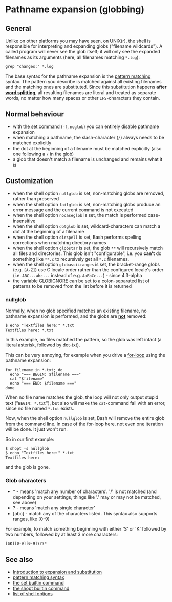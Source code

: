 # Pathname expansion (globbing)

## General

Unlike on other platforms you may have seen, on UNIX(r), the shell is
responsible for interpreting and expanding globs ("filename wildcards").
A called program will never see the glob itself; it will only see the
expanded filenames as its arguments (here, all filenames matching
`*.log`):

    grep "changes:" *.log

The base syntax for the pathname expansion is the [pattern
matching](/syntax/pattern.md) syntax. The pattern you describe is matched
against all existing filenames and the matching ones are substituted.
Since this substitution happens **after [word
splitting](/syntax/expansion/wordsplit.md)**, all resulting filenames are
literal and treated as separate words, no matter how many spaces or
other `IFS`-characters they contain.

## Normal behaviour

- with [the set command](/commands/builtin/set.md) (`-f`, `noglob`) you can
  entirely disable pathname expansion
- when matching a pathname, the slash-character (`/`) always needs to be
  matched explicitly
- the dot at the beginning of a filename must be matched explicitly
  (also one following a `/` in the glob)
- a glob that doesn't match a filename is unchanged and remains what it
  is

## Customization

- when the shell option `nullglob` is set, non-matching globs are
  removed, rather than preserved
- when the shell option `failglob` is set, non-matching globs produce an
  error message and the current command is not executed
- when the shell option `nocaseglob` is set, the match is performed
  case-insensitive
- when the shell option `dotglob` is set, wildcard-characters can match
  a dot at the beginning of a filename
- when the shell option `dirspell` is set, Bash performs spelling
  corrections when matching directory names
- when the shell option `globstar` is set, the glob `**` will
  recursively match all files and directories. This glob isn't
  "configurable", i.e. you **can't** do something like `**.c` to
  recursively get all `*.c` filenames.
- when the shell option `globasciiranges` is set, the bracket-range
  globs (e.g. `[A-Z]`) use C locale order rather than the configured
  locale's order (i.e. `ABC...abc...` instead of e.g. `AaBbCc...`) -
  since 4.3-alpha
- the variable [GLOBIGNORE](/syntax/shellvars.md#GLOBIGNORE) can be set to
  a colon-separated list of patterns to be removed from the list before
  it is returned

### nullglob

Normally, when no glob specified matches an existing filename, no
pathname expansion is performed, and the globs are <u>**not**</u>
removed:

    $ echo "Textfiles here:" *.txt
    Textfiles here: *.txt

In this example, no files matched the pattern, so the glob was left
intact (a literal asterisk, followed by dot-txt).

This can be very annoying, for example when you drive a
[for-loop](/syntax/ccmd/classic_for.md) using the pathname expansion:

    for filename in *.txt; do
      echo "=== BEGIN: $filename ==="
      cat "$filename"
      echo "=== END: $filename ==="
    done

When no file name matches the glob, the loop will not only output stupid
text ("`BEGIN: *.txt`"), but also will make the `cat`-command fail with
an error, since no file named `*.txt` exists.

Now, when the shell option `nullglob` is set, Bash will remove the
entire glob from the command line. In case of the for-loop here, not
even one iteration will be done. It just won't run.

So in our first example:

    $ shopt -s nullglob
    $ echo "Textfiles here:" *.txt
    Textfiles here:

and the glob is gone.

### Glob characters

- \* - means 'match any number of characters'. '/' is not matched (and
  depending on your settings, things like '.' may or may not be matched,
  see above)
- ? - means 'match any single character'
- \[abc\] - match any of the characters listed. This syntax also
  supports ranges, like \[0-9\]

For example, to match something beginning with either 'S' or 'K'
followed by two numbers, followed by at least 3 more characters:

    [SK][0-9][0-9]???*

## See also

- [Introduction to expansion and substitution](/syntax/expansion/intro.md)
- [pattern matching syntax](/syntax/pattern.md)
- [the set builtin command](/commands/builtin/set.md)
- [the shopt builtin command](/commands/builtin/shopt.md)
- [list of shell options](/internals/shell_options.md)
